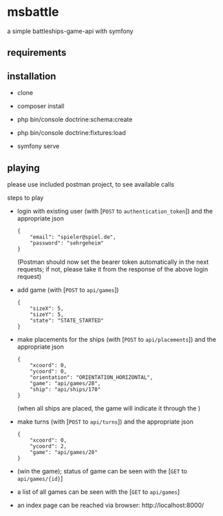 # msbattle

a simple battleships-game-api with symfony

## requirements


## installation
* clone
* composer install
* php bin/console doctrine:schema:create
* php bin/console doctrine:fixtures:load

* symfony serve

## playing

please use included postman project, to see available calls

steps to play

* login with existing user (with [`POST` to `authentication_token`]) and the appropriate json

      {
          "email": "spieler@spiel.de",
          "password": "sehrgeheim"
      }
  (Postman should now set the bearer token automatically in the next requests; if not, please take it from the response of the above login request)


* add game (with [`POST` to `api/games`]) 

      {  
          "sizeX": 5,
          "sizeY": 5,
          "state": "STATE_STARTED"
      }

* make placements for the ships (with [`POST` to `api/placements`]) and the appropriate json

      {
          "xcoord": 0,
          "ycoord": 0,
          "orientation": "ORIENTATION_HORIZONTAL",
          "game": "api/games/28",
          "ship": "api/ships/170"
      }
  (when all ships are placed, the game will indicate it through the )

* make turns (with [`POST` to `api/turns`]) and the appropriate json

      {
          "xcoord": 0,
          "ycoord": 2,
          "game": "api/games/28"    
      }

* (win the game); status of game can be seen with the [`GET` to `api/games/{id}`]

* a list of all games can be seen with the [`GET` to `api/games`]

* an index page can be reached via browser: http://localhost:8000/